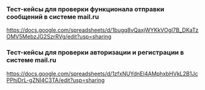 ### Тест-кейсы для проверки функционала отправки сообщений в системе mail.ru
<https://docs.google.com/spreadsheets/d/1bugq8vQaxjWYKkVOgI7B_DKaTzOMV5MebzJG2SzrRVg/edit?usp=sharing>

### Тест-кейсы для проверки авторизации и регистрации в системе mail.ru
<https://docs.google.com/spreadsheets/d/1zfxNUYdnEl4AMphxbHVkL2B1JcPPhjDrL-gZNI4C3TA/edit?usp=sharing>
